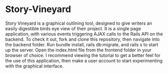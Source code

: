 # Story-Vineyard
Story Vineyard is a graphical outlining tool, designed to give writers an easily digestible birds eye view of their project. It is a single page application, with various events triggering AJAX calls to the Rails API on the backend.
To check it out, fork and clone this repository, then navigate into the backend folder. Run bundle install, rails db:migrate, and rails s to start up the server. Open the index.html file from the frontend folder in your browser of choice. I recommend viewing the tutorial to get a better feel for the use of this application, then make a user account to start experimenting with the graphical interface.
